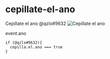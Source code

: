 # cepillate-el-ano #
Cepillate el ano
@qzlx#9632
![Cepillate el ano](https://avatars.githubusercontent.com/u/61841575?s=96&v=4)

event.ano
```
if (@qzlx#9632){
  cepilla.el.ano === true
}
```
